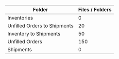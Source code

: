 | Folder                       |   Files / Folders |
|------------------------------|-------------------|
| Inventories                  |                 0 |
| Unfilled Orders to Shipments |                20 |
| Inventory to Shipments       |                50 |
| Unfilled Orders              |               150 |
| Shipments                    |                 0 |